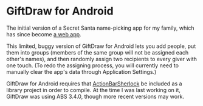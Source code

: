 GiftDraw for Android
====================

The initial version of a Secret Santa name-picking app for my family, which has since become [a web app](https://www.github.com/LouieGeetoo/giftdraw-web).

This limited, buggy version of GiftDraw for Android lets you add people, put them into groups (members of the same group will not be assigned each other's names), and then randomly assign two recipients to every giver with one touch. (To redo the assigning process, you will currently need to manually clear the app's data through Application Settings.)

GiftDraw for Android requires that [ActionBarSherlock](http://actionbarsherlock.com/) be included as a library project in order to compile. At the time I was last working on it, GiftDraw was using ABS 3.4.0, though more recent versions may work.

